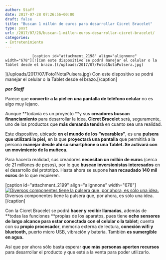 ```yaml
---
author: Staff
date: 2017-07-28 07:26:56+00:00
draft: false
title: "Buscan 1 millón de euros para desarrollar Cicret Bracelet"
type: post
url: /2017/07/28/buscan-1-millon-euros-desarrollar-cicret-bracelet/
categories:
- Entretenimiento
---
```



				[caption id="attachment_2198" align="alignnone" width="678"][![Con este dispositivo se podrá manejar el celular o la Tablet desde el brazo.](/uploads/2017/07/Foto1NotaPulsera.jpg)
](/uploads/2017/07/Foto1NotaPulsera.jpg) Con este dispositivo se podrá manejar el celular o la Tablet desde el brazo.[/caption]

_**por Staff**_

Parece que **convertir a la piel en una pantalla de teléfono celular** no es algo muy lejano.

Aunque **todavía es un proyecto **y sus **creadores buscan financiamiento** para desarrollar la idea, **Cicret Bracelet** será, seguramente, uno de los productos que **más demanda tendrá** en cuanto sea una realidad.

Este dispositivo, ubicado **en el mundo de los “wearables”**, es una **pulsera que utilizará la piel,** en la que **proyectará una pantalla** que permitirá a la persona **manejar desde ahí su smartphone o una Tablet. Se activará con un movimiento de la muñeca.**

Para hacerla realidad, sus creadores **necesitan un millón de euros** (cerca de 21 millones de pesos), por lo que **buscan inversionistas interesados** en el desarrollo del prototipo. Hasta ahora se supone **han recaudado 140 mil euros** de lo que requieren.

[caption id="attachment_2199" align="alignnone" width="678"][![Diversos componentes tiene la pulsera que, por ahora, es sólo una idea.](/uploads/2017/07/Foto2NotaPulsera.jpg)
](/uploads/2017/07/Foto2NotaPulsera.jpg) Diversos componentes tiene la pulsera que, por ahora, es sólo una idea.[/caption]

Con la Cicret Bracelet se podrá **hacer y recibir llamadas**, además de **todas las funciones **propias de los aparatos, pues tiene **ocho sensores de largo alcance para estar conectada con el celular o la tablet**; cuenta con su **propio procesador**, memoria externa de lectura, **conexión wifi y bluetooth,** puerto micro USB, vibración y batería. También **es sumergible en agua.**

Así que por ahora sólo basta esperar **que más personas aporten recursos** para desarrollar el producto y que esté a la venta para poder utilizarlo.

		
